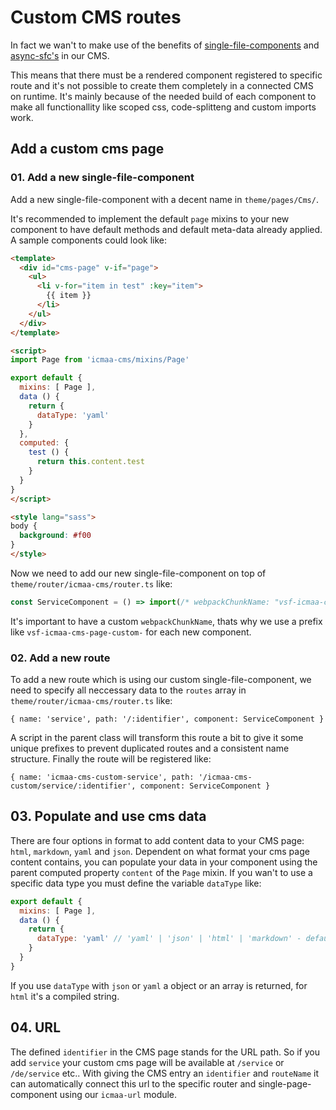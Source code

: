 # Custom CMS routes

In fact we wan't to make use of the benefits of [single-file-components](https://vuejs.org/v2/guide/single-file-components.html) and [async-sfc's](https://vuejs.org/v2/guide/components-dynamic-async.html) in our CMS.

This means that there must be a rendered component registered to specific route and it's not possible to create them completely in a connected CMS on runtime. It's mainly because of the needed build of each component to make all functionallity like scoped css, code-splitteng and custom imports work.

## Add a custom cms page

### 01. Add a new single-file-component

Add a new single-file-component with a decent name in `theme/pages/Cms/`.

It's recommended to implement the default `page` mixins to your new component to have default methods and default meta-data already applied. A sample components could look like:
```html
<template>
  <div id="cms-page" v-if="page">
    <ul>
      <li v-for="item in test" :key="item">
        {{ item }}
      </li>
    </ul>
  </div>
</template>

<script>
import Page from 'icmaa-cms/mixins/Page'

export default {
  mixins: [ Page ],
  data () {
    return {
      dataType: 'yaml'
    }
  },
  computed: {
    test () {
      return this.content.test
    }
  }
}
</script>

<style lang="sass">
body {
  background: #f00
}
</style>
```

Now we need to add our new single-file-component on top of `theme/router/icmaa-cms/router.ts` like:

```javascript
const ServiceComponent = () => import(/* webpackChunkName: "vsf-icmaa-cms-page-custom-service" */ 'theme/pages/Cms/Service.vue')
```

It's important to have a custom `webpackChunkName`, thats why we use a prefix like `vsf-icmaa-cms-page-custom-` for each new component.

### 02. Add a new route

To add a new route which is using our custom single-file-component, we need to specify all neccessary data to the `routes` array in `theme/router/icmaa-cms/router.ts` like:

```
{ name: 'service', path: '/:identifier', component: ServiceComponent }
```

A script in the parent class will transform this route a bit to give it some unique prefixes to prevent duplicated routes and a consistent name structure. Finally the route will be registered like:

```
{ name: 'icmaa-cms-custom-service', path: '/icmaa-cms-custom/service/:identifier', component: ServiceComponent }
```

## 03. Populate and use cms data

There are four options in format to add content data to your CMS page: `html`, `markdown`, `yaml` and `json`.
Dependent on what format your cms page content contains, you can populate your data in your component using the parent computed property `content` of the `Page` mixin. If you wan't to use a specific data type you must define the variable `dataType` like:

```javascript
export default {
  mixins: [ Page ],
  data () {
    return {
      dataType: 'yaml' // 'yaml' | 'json' | 'html' | 'markdown' - default: 'html'
    }
  }
}
```

If you use `dataType`  with `json` or `yaml` a object or an array is returned, for `html` it's a compiled string.

## 04. URL

The defined `identifier` in the CMS page stands for the URL path. So if you add `service` your custom cms page will be available at `/service` or `/de/service` etc.. With giving the CMS entry an `identifier` and `routeName` it can automatically connect this url to the specific router and single-page-component using our `icmaa-url` module.
